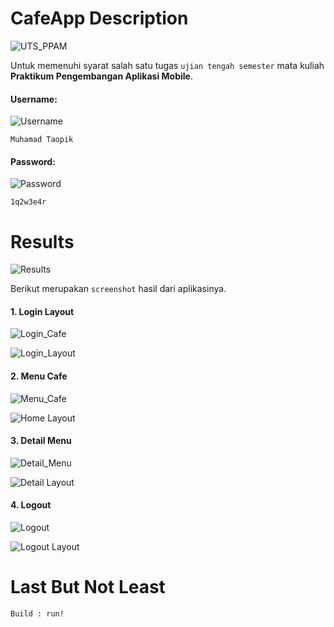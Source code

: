 # CafeApp Description
![UTS_PPAM](https://img.shields.io/badge/UTS%20Praktiku%20Pengembangan%20Aplikasi%20Mobile-CafeApp-blue)

Untuk memenuhi syarat salah satu tugas `ujian tengah semester` mata kuliah **Praktikum Pengembangan Aplikasi Mobile**.

<h4>Username:</h4>

![Username](https://img.shields.io/badge/Username-CafeApp-brightgreen)

```
Muhamad Taopik
```

<h4>Password:</h4>

![Password](https://img.shields.io/badge/Password-CafeApp-red)

```
1q2w3e4r
```

# Results
![Results](https://img.shields.io/badge/Results-CafeApp-yellowgreen)

Berikut merupakan `screenshot` hasil dari aplikasinya.

<h4>1. Login Layout</h4>

![Login_Cafe](https://img.shields.io/badge/Login-CafeApp-blue)

![Login_Layout](results/LoginLayout.png)

<h4>2. Menu Cafe</h4>

![Menu_Cafe](https://img.shields.io/badge/Menu%20Cafe-CafeApp-yellowgreen)

![Home Layout](results/HomeLayout.png)

<h4>3. Detail Menu</h4>

![Detail_Menu](https://img.shields.io/badge/Detail%20Menu-CafeApp-yellowgreen)

![Detail Layout](results/DetailLayout.png)

<h4>4. Logout</h4>

![Logout](https://img.shields.io/badge/Logout-CafeApp-yellowgreen)

![Logout Layout](results/LogoutLayout.png)

# Last But Not Least

```
Build : run!
```
